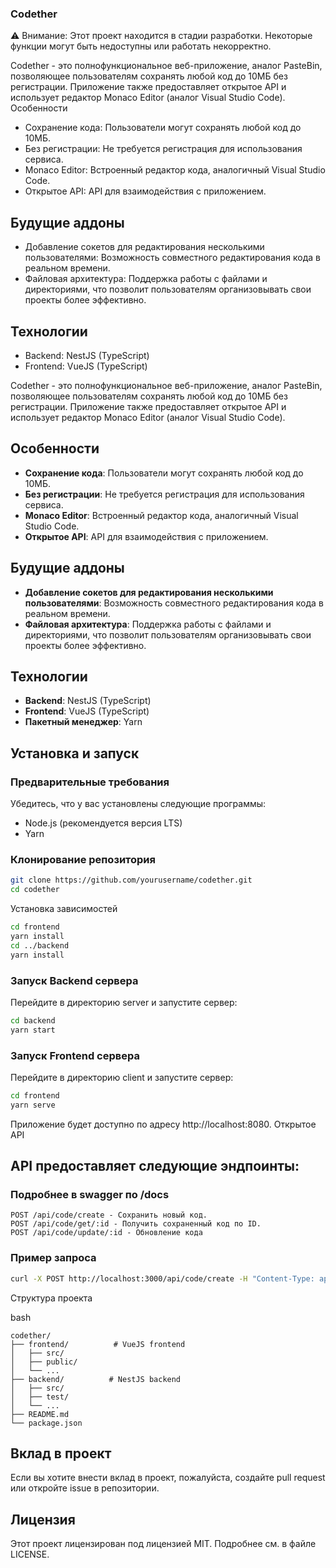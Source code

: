 ### Codether

⚠️ Внимание: Этот проект находится в стадии разработки. Некоторые функции могут быть недоступны или работать некорректно.

Codether - это полнофункциональное веб-приложение, аналог PasteBin, позволяющее пользователям сохранять любой код до 10МБ без регистрации. Приложение также предоставляет открытое API и использует редактор Monaco Editor (аналог Visual Studio Code).
Особенности

- Сохранение кода: Пользователи могут сохранять любой код до 10МБ.
- Без регистрации: Не требуется регистрация для использования сервиса.
- Monaco Editor: Встроенный редактор кода, аналогичный Visual Studio Code.
- Открытое API: API для взаимодействия с приложением.

## Будущие аддоны

- Добавление сокетов для редактирования несколькими пользователями: Возможность совместного редактирования кода в реальном времени.
- Файловая архитектура: Поддержка работы с файлами и директориями, что позволит пользователям организовывать свои проекты более эффективно.

## Технологии

- Backend: NestJS (TypeScript)
- Frontend: VueJS (TypeScript)

Codether - это полнофункциональное веб-приложение, аналог PasteBin, позволяющее пользователям сохранять любой код до 10МБ без регистрации. Приложение также предоставляет открытое API и использует редактор Monaco Editor (аналог Visual Studio Code).

## Особенности

- **Сохранение кода**: Пользователи могут сохранять любой код до 10МБ.
- **Без регистрации**: Не требуется регистрация для использования сервиса.
- **Monaco Editor**: Встроенный редактор кода, аналогичный Visual Studio Code.
- **Открытое API**: API для взаимодействия с приложением.

## Будущие аддоны

- **Добавление сокетов для редактирования несколькими пользователями**: Возможность совместного редактирования кода в реальном времени.
- **Файловая архитектура**: Поддержка работы с файлами и директориями, что позволит пользователям организовывать свои проекты более эффективно.

## Технологии

- **Backend**: NestJS (TypeScript)
- **Frontend**: VueJS (TypeScript)
- **Пакетный менеджер**: Yarn

## Установка и запуск

### Предварительные требования

Убедитесь, что у вас установлены следующие программы:

- Node.js (рекомендуется версия LTS)
- Yarn

### Клонирование репозитория

```bash
git clone https://github.com/yourusername/codether.git
cd codether
```
Установка зависимостей

```bash
cd frontend
yarn install
cd ../backend
yarn install
```
### Запуск Backend сервера

Перейдите в директорию server и запустите сервер:

```bash
cd backend
yarn start
```

### Запуск Frontend сервера

Перейдите в директорию client и запустите сервер:

```bash
cd frontend
yarn serve
```
Приложение будет доступно по адресу http://localhost:8080.
Открытое API

## API предоставляет следующие эндпоинты:
### Подробнее в swagger по /docs
    
    POST /api/code/create - Сохранить новый код.
    POST /api/code/get/:id - Получить сохраненный код по ID.
    POST /api/code/update/:id - Обновление кода

### Пример запроса

```bash
curl -X POST http://localhost:3000/api/code/create -H "Content-Type: application/json" -d '{"code": "console.log(\"Hello World\");"}'
```
Структура проекта

bash

    codether/
    ├── frontend/          # VueJS frontend
    │   ├── src/
    │   ├── public/
    │   └── ...
    ├── backend/          # NestJS backend
    │   ├── src/
    │   ├── test/
    │   └── ...
    ├── README.md
    └── package.json

## Вклад в проект
Если вы хотите внести вклад в проект, пожалуйста, создайте pull request или откройте issue в репозитории.

## Лицензия
Этот проект лицензирован под лицензией MIT. Подробнее см. в файле LICENSE.
